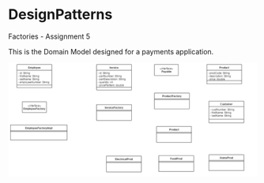 # DesignPatterns
Factories - Assignment 5

This is the Domain Model designed for a payments application.

![Domain Model](/PaymentApplicationDomain.PNG)
